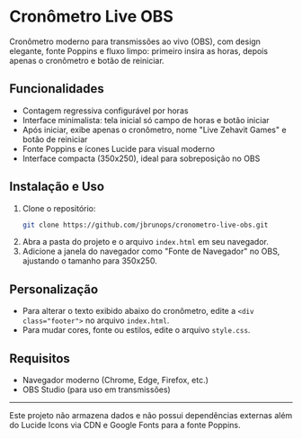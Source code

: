 # Cronômetro Live OBS

Cronômetro moderno para transmissões ao vivo (OBS), com design elegante, fonte Poppins e fluxo limpo: primeiro insira as horas, depois apenas o cronômetro e botão de reiniciar.

## Funcionalidades
- Contagem regressiva configurável por horas
- Interface minimalista: tela inicial só campo de horas e botão iniciar
- Após iniciar, exibe apenas o cronômetro, nome "Live Zehavit Games" e botão de reiniciar
- Fonte Poppins e ícones Lucide para visual moderno
- Interface compacta (350x250), ideal para sobreposição no OBS

## Instalação e Uso
1. Clone o repositório:
   ```sh
   git clone https://github.com/jbrunops/cronometro-live-obs.git
   ```
2. Abra a pasta do projeto e o arquivo `index.html` em seu navegador.
3. Adicione a janela do navegador como "Fonte de Navegador" no OBS, ajustando o tamanho para 350x250.

## Personalização
- Para alterar o texto exibido abaixo do cronômetro, edite a `<div class="footer">` no arquivo `index.html`.
- Para mudar cores, fonte ou estilos, edite o arquivo `style.css`.

## Requisitos
- Navegador moderno (Chrome, Edge, Firefox, etc.)
- OBS Studio (para uso em transmissões)

---

Este projeto não armazena dados e não possui dependências externas além do Lucide Icons via CDN e Google Fonts para a fonte Poppins. 